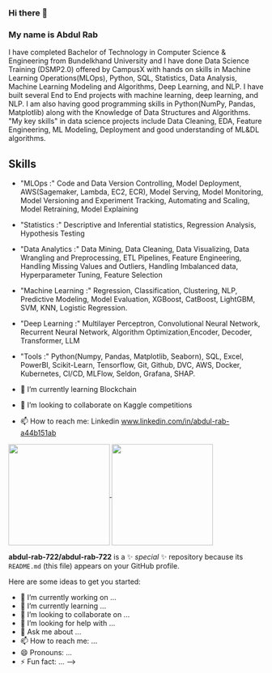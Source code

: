 ### Hi there 👋
### My name is Abdul Rab
I have completed Bachelor of Technology in Computer Science & Engineering from Bundelkhand University and I have done Data Science Training (DSMP2.0) offered by CampusX with hands on skills in Machine Learning Operations(MLOps), Python, SQL, Statistics, Data Analysis, Machine Learning Modeling and Algorithms, Deep Learning, and NLP. I have built several End to End projects with machine learning, deep learning, and NLP. I am also having good programming skills in Python(NumPy, Pandas, Matplotlib) along with the Knowledge of Data Structures and Algorithms.
"My key skills" in data science projects include Data Cleaning, EDA, Feature Engineering, ML Modeling, Deployment and good understanding of ML&DL algorithms.

## Skills
- "MLOps :" Code and Data Version Controlling, Model Deployment, AWS(Sagemaker, Lambda, EC2, ECR),
Model Serving, Model Monitoring, Model Versioning and Experiment Tracking, Automating
and Scaling, Model Retraining, Model Explaining
- "Statistics :" Descriptive and Inferential statistics, Regression Analysis, Hypothesis Testing
- "Data Analytics :" Data Mining, Data Cleaning, Data Visualizing, Data Wrangling and Preprocessing, ETL
Pipelines, Feature Engineering, Handling Missing Values and Outliers, Handling
Imbalanced data, Hyperparameter Tuning, Feature Selection
- "Machine Learning :" Regression, Classification, Clustering, NLP, Predictive Modeling, Model Evaluation,
XGBoost, CatBoost, LightGBM, SVM, KNN, Logistic Regression.
- "Deep Learning :" Multilayer Perceptron, Convolutional Neural Network, Recurrent Neural Network,
Algorithm Optimization,Encoder, Decoder, Transformer, LLM
- "Tools :" Python(Numpy, Pandas, Matplotlib, Seaborn), SQL, Excel, PowerBI, Scikit-Learn, Tensorflow,
Git, Github, DVC, AWS, Docker, Kubernetes, CI/CD, MLFlow, Seldon, Grafana, SHAP.

- 🌱 I’m currently learning Blockchain
- 👯 I’m looking to collaborate on Kaggle competitions
- 📫 How to reach me: Linkedin
www.linkedin.com/in/abdul-rab-a44b151ab


<a href="https://github.com/abdul-rab-722/github-readme-stats">
  <img height=200 align="center" src="https://github-readme-stats.vercel.app/api?username=abdul-rab-722&show_icons=true&theme=transparent" />
</a>
<a href="https://github.com/abdul-rab-722/convoychat">
  <img height=200 align="center" src="https://github-readme-stats.vercel.app/api/top-langs?username=abdul-rab-722&theme=transparent&layout=donut&langs_count=4&card_width=320" />
</a>



**abdul-rab-722/abdul-rab-722** is a ✨ _special_ ✨ repository because its `README.md` (this file) appears on your GitHub profile.

Here are some ideas to get you started:

- 🔭 I’m currently working on ...
- 🌱 I’m currently learning ...
- 👯 I’m looking to collaborate on ...
- 🤔 I’m looking for help with ...
- 💬 Ask me about ...
- 📫 How to reach me: ...
- 😄 Pronouns: ...
- ⚡ Fun fact: ...
-->
